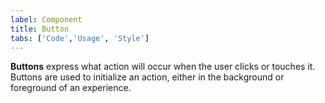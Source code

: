 ```yaml
---
label: Component
title: Button
tabs: ['Code','Usage', 'Style']
---
```


<page-intro>**Buttons** express what action will occur when the user clicks or touches it. Buttons are used to initialize an action, either in the background or foreground of an experience.</page-intro>

<component 
    name="Primary Button"
    component="button"
    variation="button--primary" 
    codepen="QMaZmK"
    hasReactVersion="true"
    hasAngularVersion="true"
    >
</component>
<component 
    name="Secondary Button"
    component="button"
    variation="button--secondary" 
    codepen="WdwJKG"
    hasReactVersion="true"
    hasAngularVersion="true"
    >
</component>
<component 
    name="Tertiary Button"
    component="button"
    variation="button--tertiary" 
    codepen="WJqbvX"
    hasReactVersion="true"
    hasAngularVersion="true"
    >
</component>
<component 
    name="Ghost Button"
    component="button"
    variation="button--ghost" 
    codepen="ppyVOw"
    hasReactVersion="true"
    hasAngularVersion="true"
    >
</component>
<component 
    name="Danger button"
    component="button"
    variation="button--danger" 
    codepen="EoKLeR"
    hasReactVersion="true"
    hasAngularVersion="true"
    >
</component>
<component 
    name="Primary Danger button"
    component="button"
    variation="button--danger--primary" 
    codepen="bKVgOK"
    hasReactVersion="true"
    hasAngularVersion="true"
    >
</component>
<component 
    name="Small Primary button"
    component="button"
    variation="button--primary--small" 
    codepen="zjVxoX"
    hasReactVersion="true"
    hasAngularVersion="true"
    >
</component>
<component 
    name="Small secondary button"
    component="button"
    variation="button--secondary--small" 
    codepen="MGMYoZ"
    hasReactVersion="true"
    hasAngularVersion="true"
    >
</component>
<component 
    name="Small tertiary button"
    component="button"
    variation="button--tertiary--small" 
    codepen="JvQoyo"
    hasReactVersion="true"
    hasAngularVersion="true"
    >
</component>
<component 
    name="Small ghost button"
    component="button"
    variation="button--ghost--small" 
    codepen="vjqEey"
    hasReactVersion="true"
    hasAngularVersion="true"
    >
</component>
<component 
    name="Small primary danger button"
    component="button"
    variation="button--danger--primary--small" 
    codepen="KedaJb"
    hasReactVersion="true"
    hasAngularVersion="true"
    >
</component>
<component 
    name="Small danger button"
    component="button"
    variation="button--danger--small" 
    codepen="xjobPx"
    hasReactVersion="true"
    hasAngularVersion="true"
    >
</component>

